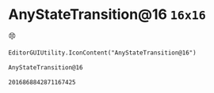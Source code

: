 # AnyStateTransition@16 `16x16`
<img src="/img/AnyStateTransition@16.png" width=16 height=16>

``` CSharp
EditorGUIUtility.IconContent("AnyStateTransition@16")
```
```
AnyStateTransition@16
```
```
2016868842871167425
```
